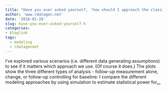 ```yaml
---
title: "Have you ever asked yourself, 'how should I approach the classic pre-post analysis?'"
author: 'www.rdatagen.net'
date: '2018-01-28'
slug: have-you-ever-asked-yourself-h
categories:
- bloglink
tags:
  - modeling
  - rdatagennet
---
```


I’ve explored various scenarios (i.e. different data generating assumptions) to see if it matters which approach we use. (Of course it does.) The plots show the three different types of analysis - follow-up measurement alone, change, or follow-up controlling for baseline: I compare the different modeling approaches by using simulation to estimate statistical power for[... <i class="fas fa-external-link-alt"></i>](https://www.rdatagen.net/post/thinking-about-the-run-of-the-mill-pre-post-analysis/)

